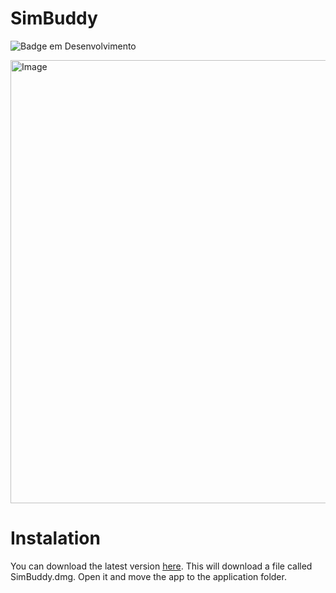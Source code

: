 # SimBuddy
![Badge em Desenvolvimento](http://img.shields.io/static/v1?label=STATUS&message=EM%20DESENVOLVIMENTO&color=GREEN&style=for-the-badge)

<img width="1051" height="709" border-radius="30" alt="Image" src="https://github.com/user-attachments/assets/16434a33-f3b1-462b-a983-586a9e7185b3" />

# Instalation
You can download the latest version [here](www.test.com). This will download a file called SimBuddy.dmg. Open it and move the app to the application folder.
